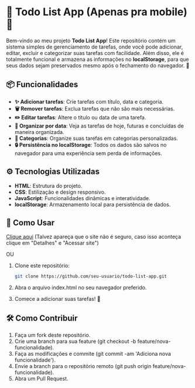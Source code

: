 # 📝 Todo List App (Apenas pra mobile) 🚀

Bem-vindo ao meu projeto **Todo List App**! Este repositório contém um sistema simples de gerenciamento de tarefas, onde você pode adicionar, editar, excluir e categorizar suas tarefas com facilidade. Além disso, ele é totalmente funcional e armazena as informações no **localStorage**, para que seus dados sejam preservados mesmo após o fechamento do navegador. 🌟

## 📦 Funcionalidades

- **✨ Adicionar tarefas**: Crie tarefas com título, data e categoria.
- **🗑️ Remover tarefas**: Exclua tarefas que não são mais necessárias.
- **✏️ Editar tarefas**: Altere o título ou data de uma tarefa.
- **📅 Organizar por data**: Veja as tarefas de hoje, futuras e concluídas de maneira organizada.
- **📂 Categorias**: Organize suas tarefas em categorias personalizadas.
- **🔒 Persistência no localStorage**: Todos os dados são salvos no navegador para uma experiência sem perda de informações.

## ⚙️ Tecnologias Utilizadas

- **HTML**: Estrutura do projeto.
- **CSS**: Estilização e design responsivo.
- **JavaScript**: Funcionalidades dinâmicas e interatividade.
- **localStorage**: Armazenamento local para persistência de dados.

## 🚀 Como Usar

[Clique aqui](https://enzoribeir.github.io/To-do-list/) (Talvez apareça que o site não é seguro, caso isso aconteça clique em "Detalhes" e "Acessar site")

OU

1. Clone este repositório:
   ```bash
   git clone https://github.com/seu-usuario/todo-list-app.git

2. Abra o arquivo index.html no seu navegador preferido.

3. Comece a adicionar suas tarefas! 🎯

## 🛠️ Como Contribuir
1. Faça um fork deste repositório.
2. Crie uma branch para sua feature (git checkout -b feature/nova-funcionalidade).
3. Faça as modificações e commite (git commit -am 'Adiciona nova funcionalidade').
4. Envie a branch para o repositório remoto (git push origin feature/nova-funcionalidade).
5. Abra um Pull Request.
